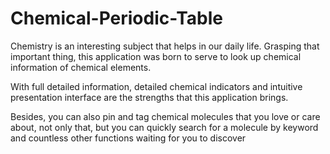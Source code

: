 # Chemical-Periodic-Table

Chemistry is an interesting subject that helps in our daily life. Grasping that important thing, this application was born
to serve to look up chemical information of chemical elements.

With full detailed information, detailed chemical indicators and intuitive presentation interface are the strengths that this application brings.

Besides, you can also pin and tag chemical molecules that you love or care about, not only that, but you can quickly search for a molecule by keyword and countless other functions waiting for you to discover
